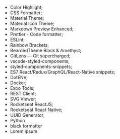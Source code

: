 - Color Highlight;
- CSS Formatter;
- Material Theme;
- Material Icon Theme;
- Markdown Preview Enhanced;
- Prettier - Code formatter;
- ESLint;
- Rainbow Brackets;
- BeardedTheme Black & Amethyst;
- GitLens — Git supercharged;
- vscode-styled-components;
- styled-components-snippets;
- ES7 React/Redux/GraphQL/React-Native snippets;
- DotENV;
- Docker;
- Expo Tools;
- REST Client;
- SVG Viewer;
- Rocketseat ReactJS;
- Rocketseat React Native;
- UUID Generator;
- Python
- black formatter
- Lorem ipsum
